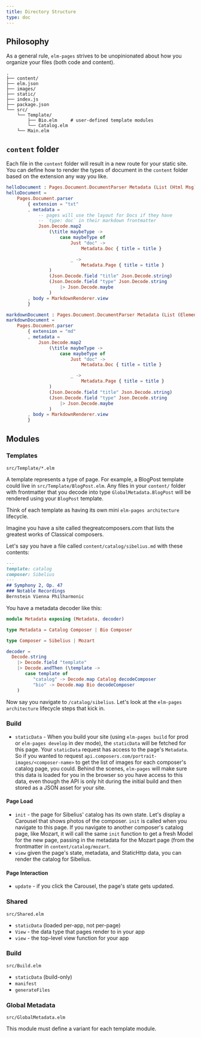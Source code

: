 ```yaml
---
title: Directory Structure
type: doc
---
```


## Philosophy

As a general rule, `elm-pages` strives to be unopinionated about how you organize
your files (both code and content).

```shell
.
├── content/
├── elm.json
├── images/
├── static/
├── index.js
├── package.json
└── src/
    └── Template/
        ├── Bio.elm     # user-defined template modules
        └── Catalog.elm
    └── Main.elm
```

## `content` folder

Each file in the `content` folder will result in a new route for your static site. You can define how to render the types of document in the `content` folder based on the extension any way you like.

```elm
helloDocument : Pages.Document.DocumentParser Metadata (List (Html Msg))
helloDocument =
    Pages.Document.parser
        { extension = "txt"
        , metadata =
            -- pages will use the layout for Docs if they have
            -- `type: doc` in their markdown frontmatter
            Json.Decode.map2
                (\title maybeType ->
                    case maybeType of
                        Just "doc" ->
                            Metadata.Doc { title = title }

                        _ ->
                            Metadata.Page { title = title }
                )
                (Json.Decode.field "title" Json.Decode.string)
                (Json.Decode.field "type" Json.Decode.string
                    |> Json.Decode.maybe
                )
        , body = MarkdownRenderer.view
        }

```

```elm
markdownDocument : Pages.Document.DocumentParser Metadata (List (Element Msg))
markdownDocument =
    Pages.Document.parser
        { extension = "md"
        , metadata =
            Json.Decode.map2
                (\title maybeType ->
                    case maybeType of
                        Just "doc" ->
                            Metadata.Doc { title = title }

                        _ ->
                            Metadata.Page { title = title }
                )
                (Json.Decode.field "title" Json.Decode.string)
                (Json.Decode.field "type" Json.Decode.string
                    |> Json.Decode.maybe
                )
        , body = MarkdownRenderer.view
        }

```

## Modules

### Templates
`src/Template/*.elm`

A template represents a type of page. For example, a BlogPost template could live in `src/Template/BlogPost.elm`. Any files in your `content/` folder with frontmatter that you decode into type `GlobalMetadata.BlogPost` will be rendered using your `BlogPost` template.

Think of each template as having its own mini `elm-pages architecture` lifecycle.

Imagine you have a site called thegreatcomposers.com that lists the greatest works of Classical composers.

Let's say you have a file called `content/catalog/sibelius.md` with these contents:

```markdown
---
template: catalog
composer: Sibelius
---
## Symphony 2, Op. 47
### Notable Recordings
Bernstein Vienna Philharmonic
```

You have a metadata decoder like this:

```elm
module Metadata exposing (Metadata, decoder)

type Metadata = Catalog Composer | Bio Composer

type Composer = Sibelius | Mozart

decoder =
  Decode.string
    |> Decode.field "template"
    |> Decode.andThen (\template ->
       case template of
          "catalog" -> Decode.map Catalog decodeComposer
          "bio" -> Decode.map Bio decodeComposer
    )
```

Now say you navigate to `/catalog/sibelius`. Let's look at the `elm-pages architecture` lifecycle steps that kick in.

### Build

* `staticData` - When you build your site (using `elm-pages build` for prod or `elm-pages develop` in dev mode), the `staticData` will be fetched for this page. Your `staticData` request has access to the page's `Metadata`. So if you wanted to request `api.composers.com/portrait-images/<composer-name>` to get the list of images for each composer's catalog page, you could. Behind the scenes, `elm-pages` will make sure this data is loaded for you in the browser so you have access to this data, even though the API is only hit during the initial build and then stored as a JSON asset for your site.
#### Page Load
* `init` - the page for Sibelius' catalog has its own state. Let's display a Carousel that shows photos of the composer. `init` is called when you navigate to this page. If you navigate to another composer's catalog page, like Mozart, it will call the same `init` function to get a fresh Model for the new page, passing in the metadata for the Mozart page (from the frontmatter in `content/catalog/mozart`.
* `view` given the page's state, metadata, and StaticHttp data, you can render the catalog for Sibelius.
#### Page Interaction
* `update` - if you click the Carousel, the page's state gets updated.


### Shared
`src/Shared.elm`
* `staticData` (loaded per-app, not per-page)
* `View` - the data type that pages render to in your app
* `view` - the top-level view function for your app

### Build
`src/Build.elm`
* `staticData` (build-only)
* `manifest`
* `generateFiles`


### Global Metadata
`src/GlobalMetadata.elm`

This module must define a variant for each template module.